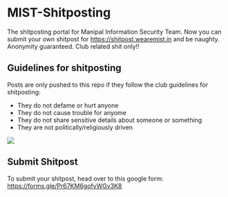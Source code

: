 # MIST-Shitposting
The shitposting portal for Manipal Information Security Team. Now you can submit your own shitpost for https://shitpost.wearemist.in and be naughty. Anonymity guaranteed.
Club related shit only!!


## Guidelines for shitposting
Posts are only pushed to this repo if they follow the club guidelines for shitposting:
- They do not defame or hurt anyone
- They do not cause trouble for anyome
- They do not share sensitive details about someone or something
- They are not politically/religiously driven


![](https://github.com/canaryGrapher/MIST-Shitposting/raw/master/extras/Screenshot%20(1).png)

## Submit Shitpost
To submit your shitpost, head over to this google form:
https://forms.gle/Pr67KM6gofvWGv3K8
